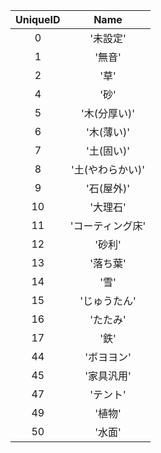 | UniqueID | Name |
|:--:|:--:|
| 0 | '未設定' | 
| 1 | '無音' | 
| 2 | '草' | 
| 4 | '砂' | 
| 5 | '木(分厚い)' | 
| 6 | '木(薄い)' | 
| 7 | '土(固い)' | 
| 8 | '土(やわらかい)' | 
| 9 | '石(屋外)' | 
| 10 | '大理石' | 
| 11 | 'コーティング床' | 
| 12 | '砂利' | 
| 13 | '落ち葉' | 
| 14 | '雪' | 
| 15 | 'じゅうたん' | 
| 16 | 'たたみ' | 
| 17 | '鉄' | 
| 44 | 'ボヨヨン' | 
| 45 | '家具汎用' | 
| 47 | 'テント' | 
| 49 | '植物' | 
| 50 | '水面' | 
